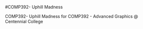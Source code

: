 #COMP392- Uphill Madness

COMP392- Uphill Madness for COMP392 - Advanced Graphics @ Centennial College
